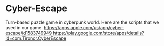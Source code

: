# Cyber-Escape
Turn-based puzzle game in cyberpunk world.
Here are the scripts that we used in our game.
https://apps.apple.com/us/app/cyber-escape/id1583749949
https://play.google.com/store/apps/details?id=com.Tironor.CyberEscape
